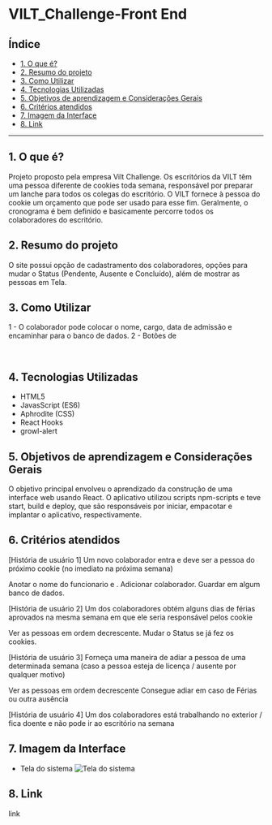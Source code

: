# VILT_Challenge-Front End

## Índice

* [1. O que é?](#1-o-que-é?)
* [2. Resumo do projeto](#2-resumo-do-projeto)
* [3. Como Utilizar](#3-como-utilizar)
* [4. Tecnologias Utilizadas](#4-tecnologias-utilizadas)
* [5. Objetivos de aprendizagem e Considerações Gerais](#5-objetivos-de-aprendizagem-e-considerações-Gerais)
* [6. Critérios atendidos](#6-critérios-atendidos)
* [7. Imagem da Interface](#7-imagem-da-interface)
* [8. Link](#8-link)

***
## 1. O que é?

Projeto proposto pela empresa Vilt Challenge. Os escritórios da VILT têm uma pessoa diferente de cookies toda semana, responsável por preparar um lanche para todos os colegas do escritório. O VILT fornece à pessoa do cookie um orçamento que pode ser usado para esse fim. Geralmente, o cronograma é bem definido e basicamente percorre todos os colaboradores do escritório. 

## 2. Resumo do projeto

O site possui opção de cadastramento dos colaboradores, opções para mudar o Status (Pendente, Ausente e Concluído), além de mostrar as pessoas em Tela.

## 3. Como Utilizar

1 - O colaborador pode colocar o nome, cargo, data de admissão e encaminhar para o banco de dados.
2 - Botões de 

 
## 4. Tecnologias Utilizadas

* HTML5
* JavasScript (ES6)
* Aphrodite (CSS)
* React Hooks
* growl-alert

## 5. Objetivos de aprendizagem e Considerações Gerais

O objetivo principal envolveu o aprendizado da construção de uma interface web usando React. 
O aplicativo utilizou scripts npm-scripts e teve start, build e deploy, que são responsáveis por iniciar, empacotar e implantar o aplicativo, respectivamente.

## 6. Critérios atendidos

[História de usuário 1] Um novo colaborador entra e deve ser a pessoa do próximo cookie (no imediato na próxima semana)

Anotar o nome do funcionario e .
Adicionar colaborador.
Guardar em algum banco de dados.

[História de usuário 2] Um dos colaboradores obtém alguns dias de férias aprovados na mesma semana em que ele seria responsável pelos cookie

Ver as pessoas em ordem decrescente.
Mudar o Status se já fez os cookies.

[História de usuário 3] Forneça uma maneira de adiar a pessoa de uma determinada semana (caso a pessoa esteja de licença / ausente por qualquer motivo)

Ver as pessoas em ordem decrescente
Consegue adiar em caso de Férias ou outra ausência

[História de usuário 4] Um dos colaboradores está trabalhando no exterior / fica doente e não pode ir ao escritório na semana

## 7. Imagem da Interface

- Tela do sistema ![Tela do sistema](/public/img/viltChallenge.gif)

## 8. Link

link
